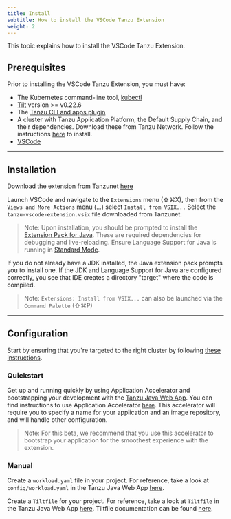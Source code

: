 ```yaml
---
title: Install
subtitle: How to install the VSCode Tanzu Extension
weight: 2
---
```


This topic explains how to install the VSCode Tanzu Extension.

## Prerequisites

Prior to installing the VSCode Tanzu Extension, you must have:

- The Kubernetes command-line tool, [kubectl](https://kubernetes.io/docs/tasks/tools/)
- [Tilt](https://docs.tilt.dev/install.html) version >= v0.22.6
- The [Tanzu CLI and apps plugin](https://docs.vmware.com/en/VMware-Tanzu-Application-Platform/0.1/tap-0-1/GUID-install.html#install-the-tanzu-cli-and-package-plugin-4)
- A cluster with Tanzu Application Platform, the Default Supply Chain, and their dependencies. Download these from Tanzu Network. Follow the instructions [here](../install-general.md) to install.
- [VSCode](https://code.visualstudio.com/download)

---

## Installation

Download the extension from Tanzunet [here](https://network.tanzu.vmware.com/products/tanzu-developer-tools-for-vscode/)

Launch VSCode and navigate to the `Extensions` menu (⇧⌘X), then from the `Views and More Actions` menu (...) select `Install from VSIX...` Select the `tanzu-vscode-extension.vsix` file downloaded from Tanzunet.

> Note: Upon installation, you should be prompted to install the [Extension Pack for Java](https://marketplace.visualstudio.com/items?itemName=vscjava.vscode-java-pack). These are required dependencies for debugging and live-reloading. Ensure Language Support for Java is running in [Standard Mode](https://code.visualstudio.com/docs/java/java-project#_lightweight-mode).

If you do not already have a JDK installed, the Java extension pack prompts you to install one.
If the JDK and Language Support for Java are configured correctly,
you see that IDE creates a directory "target" where the code is compiled.

> Note: `Extensions: Install from VSIX...` can also be launched via the `Command Palette` (⇧⌘P)

---

## Configuration

Start by ensuring that you're targeted to the right cluster by following [these instructions](https://kubernetes.io/docs/tasks/access-application-cluster/configure-access-multiple-clusters/).

### Quickstart

Get up and running quickly by using Application Accelerator and bootstrapping your development with the [Tanzu Java Web App](https://github.com/sample-accelerators/tanzu-java-web-app). You can find instructions to use Application Accelerator [here](https://docs.vmware.com/en/Application-Accelerator-for-VMware-Tanzu/0.3/acc-docs/GUID-installation-install.html#using-application-accelerator-for-vmware-tanzu-0). This accelerator will require you to specify a name for your application and an image repository, and will handle other configuration.


> Note: For this beta, we recommend that you use this accelerator to bootstrap your application for the smoothest experience with the extension.

### Manual

Create a `workload.yaml` file in your project. For reference, take a look at `config/workload.yaml` in the Tanzu Java Web App [here](https://github.com/sample-accelerators/tanzu-java-web-app).

Create a `Tiltfile` for your project. For reference, take a look at `Tiltfile` in the Tanzu Java Web App [here](https://github.com/sample-accelerators/tanzu-java-web-app). Tiltfile documentation can be found [here](https://docs.tilt.dev/api.html).
